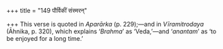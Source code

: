 +++
title = "149 पौर्विकीं संस्मरन्"

+++
This verse is quoted in *Aparārka* (p. 229);—and in *Vīramitrodaya*
(Āhnika, p. 320), which explains ‘*Brahma*’ as ‘Veda,’—and ‘*anantam*’
as ‘to be enjoyed for a long time.’
